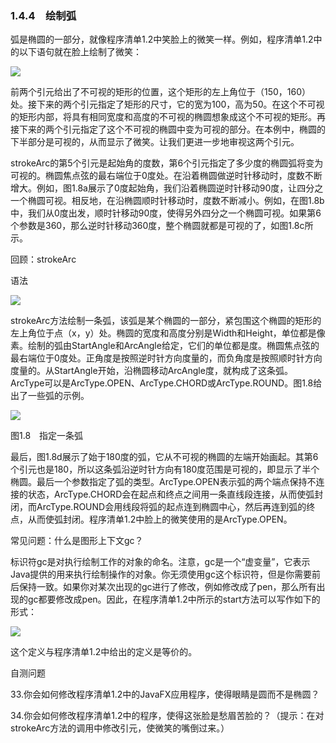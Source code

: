    

### 1.4.4　绘制弧

弧是椭圆的一部分，就像程序清单1.2中笑脸上的微笑一样。例如，程序清单1.2中的以下语句就在脸上绘制了微笑：

![](../Images/image09481.gif)

前两个引元给出了不可视的矩形的位置，这个矩形的左上角位于（150，160）处。接下来的两个引元指定了矩形的尺寸，它的宽为100，高为50。在这个不可视的矩形内部，将具有相同宽度和高度的不可视的椭圆想象成这个不可视的矩形。再接下来的两个引元指定了这个不可视的椭圆中变为可视的部分。在本例中，椭圆的下半部分是可视的，从而显示了微笑。让我们更进一步地审视这两个引元。

strokeArc的第5个引元是起始角的度数，第6个引元指定了多少度的椭圆弧将变为可视的。椭圆焦点弦的最右端位于0度处。在沿着椭圆做逆时针移动时，度数不断增大。例如，图1.8a展示了0度起始角，我们沿着椭圆逆时针移动90度，让四分之一个椭圆可视。相反地，在沿椭圆顺时针移动时，度数不断减小。例如，在图1.8b中，我们从0度出发，顺时针移动90度，使得另外四分之一个椭圆可视。如果第6个参数是360，那么逆时针移动360度，整个椭圆就都是可视的了，如图1.8c所示。

回顾：strokeArc

语法

![](0-Assets/Epubook/程序员编程语言经典合集（计算机科学丛书5册套装），javapython编程语言含经典教材龙书《编译原理》%20(Bruce%20Eckel%20%20Alfred%20V.%20Aho%20%20Monica%20S.%20Lam%20etc.)%20(Z-Library)/images/image09482.jpeg)

strokeArc方法绘制一条弧，该弧是某个椭圆的一部分，紧包围这个椭圆的矩形的左上角位于点（x，y）处。椭圆的宽度和高度分别是Width和Height，单位都是像素。绘制的弧由StartAngle和ArcAngle给定，它们的单位都是度。椭圆焦点弦的最右端位于0度处。正角度是按照逆时针方向度量的，而负角度是按照顺时针方向度量的。从StartAngle开始，沿椭圆移动ArcAngle度，就构成了这条弧。ArcType可以是ArcType.OPEN、ArcType.CHORD或ArcType.ROUND。图1.8给出了一些弧的示例。

![](0-Assets/Epubook/程序员编程语言经典合集（计算机科学丛书5册套装），javapython编程语言含经典教材龙书《编译原理》%20(Bruce%20Eckel%20%20Alfred%20V.%20Aho%20%20Monica%20S.%20Lam%20etc.)%20(Z-Library)/images/image09483.jpeg)

图1.8　指定一条弧

最后，图1.8d展示了始于180度的弧，它从不可视的椭圆的左端开始画起。其第6个引元也是180，所以这条弧沿逆时针方向有180度范围是可视的，即显示了半个椭圆。最后一个参数指定了弧的类型。ArcType.OPEN表示弧的两个端点保持不连接的状态，ArcType.CHORD会在起点和终点之间用一条直线段连接，从而使弧封闭，而ArcType.ROUND会用线段将弧的起点连到椭圆中心，然后再连到弧的终点，从而使弧封闭。程序清单1.2中脸上的微笑使用的是ArcType.OPEN。

常见问题：什么是图形上下文gc？

标识符gc是对执行绘制工作的对象的命名。注意，gc是一个“虚变量”，它表示Java提供的用来执行绘制操作的对象。你无须使用gc这个标识符，但是你需要前后保持一致。如果你对某次出现的gc进行了修改，例如修改成了pen，那么所有出现的gc都要修改成pen。因此，在程序清单1.2中所示的start方法可以写作如下的形式：

![](0-Assets/Epubook/程序员编程语言经典合集（计算机科学丛书5册套装），javapython编程语言含经典教材龙书《编译原理》%20(Bruce%20Eckel%20%20Alfred%20V.%20Aho%20%20Monica%20S.%20Lam%20etc.)%20(Z-Library)/images/image09484.jpeg)

这个定义与程序清单1.2中给出的定义是等价的。

自测问题

33.你会如何修改程序清单1.2中的JavaFX应用程序，使得眼睛是圆而不是椭圆？

34.你会如何修改程序清单1.2中的程序，使得这张脸是愁眉苦脸的？（提示：在对strokeArc方法的调用中修改引元，使微笑的嘴倒过来。）